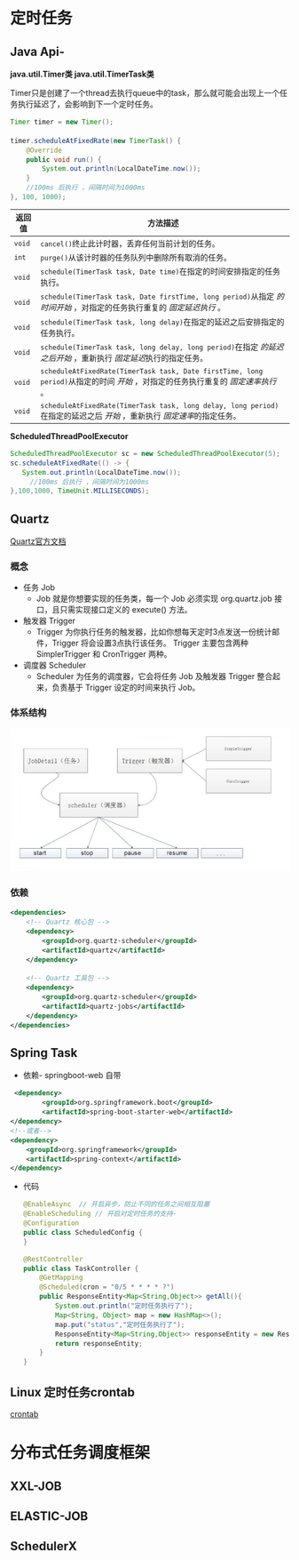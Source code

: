# 定时任务

## Java Api- 

**java.util.Timer类 java.util.TimerTask类**

Timer只是创建了一个thread去执行queue中的task，那么就可能会出现上一个任务执行延迟了，会影响到下一个定时任务。

```java
Timer timer = new Timer();

timer.scheduleAtFixedRate(new TimerTask() {
    @Override
    public void run() {
        System.out.println(LocalDateTime.now());
    }
    //100ms 后执行 ，间隔时间为1000ms
}, 100, 1000);

```

| 返回值 | 方法描述                                                     |
| ------ | ------------------------------------------------------------ |
| `void` | `cancel()`终止此计时器，丢弃任何当前计划的任务。             |
| `int`  | `purge()`从该计时器的任务队列中删除所有取消的任务。          |
| `void` | `schedule(TimerTask task, Date time)`在指定的时间安排指定的任务执行。 |
| `void` | `schedule(TimerTask task, Date firstTime, long period)`从指定 *的时间开始* ，对指定的任务执行重复的 *固定延迟执行* 。 |
| `void` | `schedule(TimerTask task, long delay)`在指定的延迟之后安排指定的任务执行。 |
| `void` | `schedule(TimerTask task, long delay, long period)`在指定 *的延迟之后开始* ，重新执行 *固定延迟*执行的指定任务。 |
| `void` | `scheduleAtFixedRate(TimerTask task, Date firstTime, long period)`从指定的时间 *开始* ，对指定的任务执行重复的 *固定速率执行* 。 |
| `void` | `scheduleAtFixedRate(TimerTask task, long delay, long period)`在指定的延迟之后 *开始* ，重新执行 *固定速率*的指定任务。 |

**ScheduledThreadPoolExecutor**

```java
ScheduledThreadPoolExecutor sc = new ScheduledThreadPoolExecutor(5);
sc.scheduleAtFixedRate(() -> {
   System.out.println(LocalDateTime.now());
     //100ms 后执行 ，间隔时间为1000ms
},100,1000, TimeUnit.MILLISECONDS);

```

## Quartz

[Quartz官方文档](http://www.quartz-scheduler.org/documentation/)

### 概念

- 任务 Job
  - Job 就是你想要实现的任务类，每一个 Job 必须实现 org.quartz.job 接口，且只需实现接口定义的 execute() 方法。
- 触发器 Trigger
  - Trigger 为你执行任务的触发器，比如你想每天定时3点发送一份统计邮件，Trigger 将会设置3点执行该任务。
    Trigger 主要包含两种 SimplerTrigger 和 CronTrigger 两种。
- 调度器 Scheduler
  - Scheduler 为任务的调度器，它会将任务 Job 及触发器 Trigger 整合起来，负责基于 Trigger 设定的时间来执行 Job。

### 体系结构

![Quartz](分布式任务调度.assets/1.png)

### 依赖

```xml
<dependencies>
    <!-- Quartz 核心包 -->
    <dependency>
        <groupId>org.quartz-scheduler</groupId>
        <artifactId>quartz</artifactId>
    </dependency>

    <!-- Quartz 工具包 -->
    <dependency>
        <groupId>org.quartz-scheduler</groupId>
        <artifactId>quartz-jobs</artifactId>
    </dependency>
</dependencies>
```







## **Spring Task**

- 依赖- springboot-web 自带

```xml
 <dependency>
        <groupId>org.springframework.boot</groupId>
        <artifactId>spring-boot-starter-web</artifactId>
</dependency>
<!--或者-->
<dependency>
    <groupId>org.springframework</groupId>
    <artifactId>spring-context</artifactId>
</dependency>

```

- 代码

  ```java
  @EnableAsync  // 开启异步，防止不同的任务之间相互阻塞
  @EnableScheduling // 开启对定时任务的支持·
  @Configuration
  public class ScheduledConfig {
  }
  ```

  

  ```java
  @RestController
  public class TaskController {
      @GetMapping
      @Scheduled(cron = "0/5 * * * * ?")
      public ResponseEntity<Map<String,Object>> getAll(){
          System.out.println("定时任务执行了");
          Map<String, Object> map = new HashMap<>();
          map.put("status","定时任务执行了");
          ResponseEntity<Map<String,Object>> responseEntity = new ResponseEntity<>(map, HttpStatus.OK);
          return responseEntity;
      }
  }
  ```

## Linux 定时任务crontab

[crontab](https://github.com/chenpc1234/Note/blob/main/Linux/Linux入门.md)

# 分布式任务调度框架

## XXL-JOB

## ELASTIC-JOB

## SchedulerX

